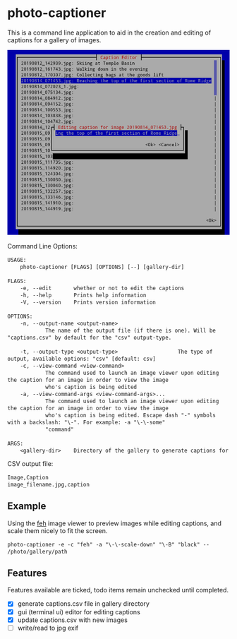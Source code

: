 # photo-captioner

This is a command line application to aid in the creation and editing of captions for a gallery of images.

![edit menu screenshot](screenshots/edit_menu.png)

Command Line Options:
```
USAGE:
    photo-captioner [FLAGS] [OPTIONS] [--] [gallery-dir]

FLAGS:
    -e, --edit       whether or not to edit the captions
    -h, --help       Prints help information
    -V, --version    Prints version information

OPTIONS:
    -n, --output-name <output-name>
            The name of the output file (if there is one). Will be "captions.csv" by default for the "csv" output-type.

    -t, --output-type <output-type>                   The type of output, available options: "csv" [default: csv]
    -c, --view-command <view-command>
            The command used to launch an image viewer upon editing the caption for an image in order to view the image
            who's caption is being edited
    -a, --view-command-args <view-command-args>...
            The command used to launch an image viewer upon editing the caption for an image in order to view the image
            who's caption is being edited. Escape dash "-" symbols with a backslash: "\-". For example: -a "\-\-some"
            "command"

ARGS:
    <gallery-dir>    Directory of the gallery to generate captions for
```

CSV output file:
```csv
Image,Caption
image_filename.jpg,caption
```

## Example

Using the [feh](https://feh.finalrewind.org/) image viewer to preview images while editing captions, and scale them nicely to fit the screen.

```
photo-captioner -e -c "feh" -a "\-\-scale-down" "\-B" "black" -- /photo/gallery/path
```

## Features

Features available are ticked, todo items remain unchecked until completed.

 - [x] generate captions.csv file in gallery directory
 - [x] gui (terminal ui) editor for editing captions
 - [x] update captions.csv with new images
 - [ ] write/read to jpg exif